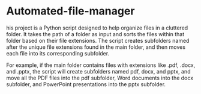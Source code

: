 # Automated-file-manager
his project is a Python script designed to help organize files in a cluttered folder. It takes the path of a folder as input and sorts the files within that folder based on their file extensions. The script creates subfolders named after the unique file extensions found in the main folder, and then moves each file into its corresponding subfolder.

For example, if the main folder contains files with extensions like .pdf, .docx, and .pptx, the script will create subfolders named pdf, docx, and pptx, and move all the PDF files into the pdf subfolder, Word documents into the docx subfolder, and PowerPoint presentations into the pptx subfolder.
